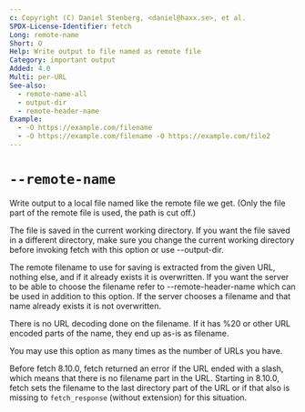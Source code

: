 ```yaml
---
c: Copyright (C) Daniel Stenberg, <daniel@haxx.se>, et al.
SPDX-License-Identifier: fetch
Long: remote-name
Short: O
Help: Write output to file named as remote file
Category: important output
Added: 4.0
Multi: per-URL
See-also:
  - remote-name-all
  - output-dir
  - remote-header-name
Example:
  - -O https://example.com/filename
  - -O https://example.com/filename -O https://example.com/file2
---
```


# `--remote-name`

Write output to a local file named like the remote file we get. (Only the file
part of the remote file is used, the path is cut off.)

The file is saved in the current working directory. If you want the file saved
in a different directory, make sure you change the current working directory
before invoking fetch with this option or use --output-dir.

The remote filename to use for saving is extracted from the given URL, nothing
else, and if it already exists it is overwritten. If you want the server to be
able to choose the filename refer to --remote-header-name which can be used in
addition to this option. If the server chooses a filename and that name
already exists it is not overwritten.

There is no URL decoding done on the filename. If it has %20 or other URL
encoded parts of the name, they end up as-is as filename.

You may use this option as many times as the number of URLs you have.

Before fetch 8.10.0, fetch returned an error if the URL ended with a slash,
which means that there is no filename part in the URL. Starting in 8.10.0,
fetch sets the filename to the last directory part of the URL or if that also
is missing to `fetch_response` (without extension) for this situation.
